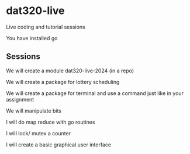 # dat320-live

Live coding and tutorial sessions

You have installed go


## Sessions

We will create a module dat320-live-2024 (in a repo)

We will create a package for lottery scheduling

We will create a package for terminal and use a command just like in your assignment

We will manipulate bits

I will do map reduce with go routines

I will lock/ mutex a counter

I will create a basic graphical user interface

